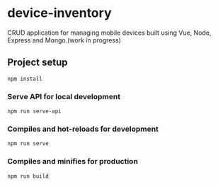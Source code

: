 # device-inventory
CRUD application for managing mobile devices built using Vue, Node, Express and Mongo.(work in progress)

## Project setup
```
npm install
```

### Serve API for local development
```
npm run serve-api
```

### Compiles and hot-reloads for development
```
npm run serve
```

### Compiles and minifies for production
```
npm run build
```